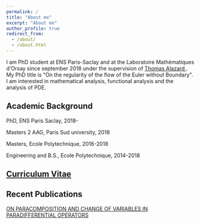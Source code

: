 ```yaml
---
permalink: /
title: "About me"
excerpt: "About me"
author_profile: true
redirect_from: 
  - /about/
  - /about.html
---
```


I am PhD student at ENS Paris-Saclay and at the Laboratoire Mathématiques d'Orsay since september 2018 under the supervision of [Thomas Alazard ](http://talazard.perso.math.cnrs.fr/) . My PhD title is "On the regularity of the flow of the Euler without Boundary". I am interested in mathematical analysis, functional analysis and the analysis of PDE.


## Academic Background
PhD, ENS Paris Saclay, 2018- 

Masters 2 AAG, Paris Sud university, 2018

Masters, Ecole Polytechnique, 2016-2018

Engineering and B.S., Ecole Polytechnique, 2014-2018


## [Curriculum Vitae](http://aymanrimah.github.io/files/cv.pdf)

## Recent Publications 
[ON PARACOMPOSITION AND CHANGE OF VARIABLES IN
PARADIFFERENTIAL OPERATORS](http://aymanrimah.github.io/files/Paracomposition.pdf)
